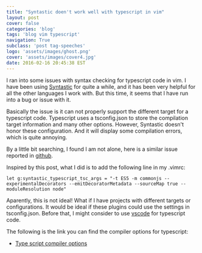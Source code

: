 ```yaml
---
title: "Syntastic doen't work well with typescript in vim"
layout: post
cover: false
categories: 'blog'
tags: 'blog vim typescript'
navigation: True
subclass: 'post tag-speeches'
logo: 'assets/images/ghost.png'
cover: 'assets/images/cover4.jpg'
date: 2016-02-16 20:45:38 EST
---
```


I ran into some issues with syntax checking for typescript code in vim. I have been using [Syntastic](https://github.com/scrooloose/syntastic) for quite a while, and it has been very helpful for all the other languages I work with. But this time, it seems that I have run into a bug or issue with it.

Basically the issue is it can not properly support the different target for a typescript code. Typescript uses a tsconfig.json to store the compilation target information and many other options. However, Syntastic doesn't honor these configuration. And it will display some compilation errors, which is quite annoying.

By a little bit searching, I found I am not alone, here is a similar issue reported in [github](https://github.com/leafgarland/typescript-vim/issues/47).

Inspired by this post, what I did is to add the following line in my .vimrc:

```
let g:syntastic_typescript_tsc_args = "-t ES5 -m commonjs --experimentalDecorators --emitDecoratorMetadata --sourceMap true --moduleResolution node"
```

Aparently, this is not ideal! What if I have projects with different targets or configurations. It would be ideal if these plugins could use the settings in tsconfig.json. Before that, I might consider to use [vscode](https://code.visualstudio.com/) for typescript code.

The following is the link you can find the compiler options for typescript:

- [Type script compiler options](https://github.com/Microsoft/TypeScript/wiki/Compiler-Options)


